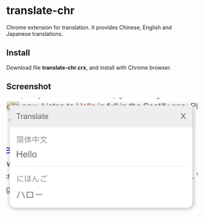 # translate-chr
Chrome extension for translation. It provides Chinese, English and Japanese translations.

## Install
Download file **translate-chr.crx**, and install with Chrome browser.

## Screenshot
![](./screenshot-en.png)
